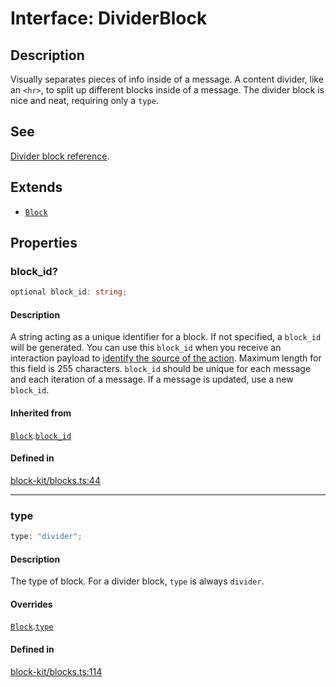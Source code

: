 # Interface: DividerBlock

## Description

Visually separates pieces of info inside of a message. A content divider, like an `<hr>`, to split up
different blocks inside of a message. The divider block is nice and neat, requiring only a `type`.

## See

[Divider block reference](https://api.slack.com/reference/block-kit/blocks#divider).

## Extends

- [`Block`](Interface.Block.md)

## Properties

### block\_id?

```ts
optional block_id: string;
```

#### Description

A string acting as a unique identifier for a block. If not specified, a `block_id` will be generated.
You can use this `block_id` when you receive an interaction payload to
[identify the source of the action](https://api.slack.com/interactivity/handling#payloads).
Maximum length for this field is 255 characters. `block_id` should be unique for each message and each iteration of
a message. If a message is updated, use a new `block_id`.

#### Inherited from

[`Block`](Interface.Block.md).[`block_id`](Interface.Block.md#block_id)

#### Defined in

[block-kit/blocks.ts:44](https://github.com/slackapi/node-slack-sdk/blob/main/packages/types/src/block-kit/blocks.ts#L44)

***

### type

```ts
type: "divider";
```

#### Description

The type of block. For a divider block, `type` is always `divider`.

#### Overrides

[`Block`](Interface.Block.md).[`type`](Interface.Block.md#type)

#### Defined in

[block-kit/blocks.ts:114](https://github.com/slackapi/node-slack-sdk/blob/main/packages/types/src/block-kit/blocks.ts#L114)
